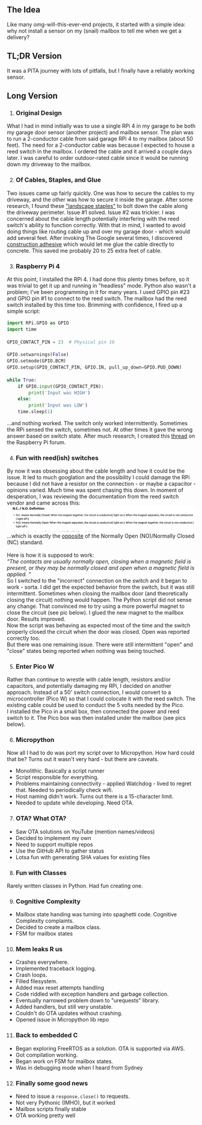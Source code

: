 ## The Idea

Like many omg-will-this-ever-end projects, it started with a simple idea: why not install a sensor on my (snail)
mailbox to tell me when we get a delivery?

## TL;DR Version

It was a PITA journey with lots of pitfalls, but I finally have a reliably working sensor.

## Long Version

1. ### Original Design <br>

What I had in mind initially was to use a single RPi 4 in my garage to be both my garage door sensor (another project)
and mailbox sensor. The plan was to run a 2-conductor cable from said garage RPi 4 to my mailbox (about 50 feet). The
need for a 2-conductor cable was because I expected to house a reed switch in the mailbox. I ordered the cable and it
arrived a couple days later. I was careful to order outdoor-rated cable since it would be running down my driveway
to the mailbox.

2. ### Of Cables, Staples, and Glue<br>

Two issues came up fairly quickly. One was how to secure the cables to my driveway, and the other was how to secure it
inside the garage. After some research, I found
these ["landscape staples"](https://www.amazon.com/gp/product/B0B3XFFKRD/ref=ppx_yo_dt_b_search_asin_title?ie=UTF8&th=1)
to bolt down the cable along the driveway perimeter. Issue #1 solved. Issue #2 was trickier. I was concerned about the
cable length potentially interfering with the reed switch's ability to function correctly. With that in mind, I wanted
to avoid doing things like routing cable up and over my garage door - which would add several feet. After invoking The
Google several times, I
discovered [construction adhesive](https://www.amazon.com/gp/product/B015CJ94TQ/ref=ppx_yo_dt_b_search_asin_title?ie=UTF8&th=1)
which would let me glue the cable directly to concrete. This saved me probably 20 to 25 extra feet of cable.

3. ### Raspberry Pi 4<br>

At this point, I installed the RPi 4. I had done this plenty times before, so it was trivial to get it up and running in
"headless" mode. Python also wasn't a problem; I've been programming in it for many years. I used GPIO pin #23 and
GPIO pin #1 to connect to the reed switch. The mailbox had the reed switch installed by this time too. Brimming with
confidence, I fired up a simple script:

```python
import RPi.GPIO as GPIO
import time

GPIO_CONTACT_PIN = 23  # Physical pin 16

GPIO.setwarnings(False)
GPIO.setmode(GPIO.BCM)
GPIO.setup(GPIO_CONTACT_PIN, GPIO.IN, pull_up_down=GPIO.PUD_DOWN)

while True:
    if GPIO.input(GPIO_CONTACT_PIN):
        print('Input was HIGH')
    else:
        print('Input was LOW')
    time.sleep(1)
```

...and nothing worked. The switch only worked intermittently. Sometimes the RPi sensed the switch, sometimes not. At
other times it gave the wrong answer based on switch state. After much research, I created
this [thread](https://forums.raspberrypi.com/viewtopic.php?t=356246)
on the Raspberry Pi forum.

4. ### Fun with reed(ish) switches

By now it was obsessing about the cable length and how it could be the issue. It led to much googlation and the
possibility
I could damage the RPi because I did not have a resistor on the connection - or maybe a capacitor - opinions varied.
Much
time was spent chasing this down. In moment of desperation, I was reviewing the documentation from the reed switch
vendor
and came across this:<br>
![](.README_images/5d13c214.png)<br>
...which is exactly the [opposite](https://en.wikipedia.org/wiki/Reed_switch) of the Normally Open (NO)/Normally Closed
(NC) standard.<br><br>
Here is how it is supposed to work:<br>
_"The contacts are usually normally open, closing when a magnetic field is present, or they may be normally closed and
open when a magnetic field is applied. "_<br>
So I switched to the "incorrect" connection on the switch and it began to work - sorta. I did get the expected behavior
from the switch, but it was still intermittent. Sometimes when closing the mailbox door (and theoretically closing the
circuit) nothing would happen. The Python script did not sense any change. That convinced me to try using a more
powerful magnet to close the circuit (see pic below). I glued the new magnet to the mailbox door. Results improved.<br>
Now the script was behaving as expected most of the time and the switch properly closed the circuit when the door was
closed. Open was reported correctly too.<br>
But there was one remaining issue. There were still intermittent "open" and "close" states being reported
when nothing was being touched.

5. ### Enter Pico W<br>

Rather than continue to wrestle with cable length, resistors and/or capacitors, and potentially damaging my RPi, I
decided on another approach. Instead of a 50' switch connection, I would convert to a microcontroller (Pico W)
so that I could colocate it with the reed switch. The existing cable could be used to conduct the 5 volts needed
by the Pico.<br>
I installed the Pico in a small box, then connected the power and reed switch to it. The Pico box was then installed
under the mailbox (see pics below).

6. ### Micropython<br>

Now all I had to do was port my script over to Micropython. How hard could that be? Turns out it wasn't
very hard - but there are caveats.

- Monolithic. Basically a script runner
- Script responsible for everything.
- Problems maintaining connectivity - applied Watchdog - lived to regret that. Needed to periodically check wifi.
- Host naming didn't work. Turns out there is a 15-character limit.
- Needed to update while developing. Need OTA.

7. ### OTA? What OTA?<br>

- Saw OTA solutions on YouTube (mention names/videos)
- Decided to implement my own
- Need to support multiple repos
- Use the GitHub API to gather status
- Lotsa fun with generating SHA values for existing files

8. ### Fun with Classes<br>

Rarely written classes in Python. Had fun creating one.

9. ### Cognitive Complexity<br>

- Mailbox state handing was turning into spaghetti code. Cognitive Complexity complaints.
- Decided to create a mailbox class.
- FSM for mailbox states

10. ### Mem leaks R us<br>

- Crashes everywhere.
- Implemented traceback logging.
- Crash loops.
- Filled filesystem.
- Added max reset attempts handling
- Code riddled with exception handlers and garbage collection.
- Eventually narrowed problem down to "urequests" library.
- Added handlers, but still very unstable.
- Couldn't do OTA updates without crashing.
- Opened issue in Micropython lib repo

11. ### Back to embedded C<br>

- Began exploring FreeRTOS as a solution. OTA is supported via AWS.
- Got compilation working.
- Began work on FSM for mailbox states.
- Was in debugging mode when I heard from Sydney

12. ### Finally some good news<br>

- Need to issue a `response.close()` to requests.
- Not very Pythonic (IMHO), but it worked
- Mailbox scripts finally stable
- OTA working pretty well